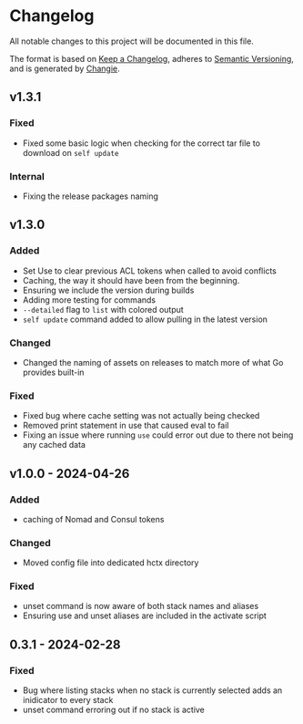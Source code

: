 # Changelog
All notable changes to this project will be documented in this file.

The format is based on [Keep a Changelog](https://keepachangelog.com/en/1.0.0/),
adheres to [Semantic Versioning](https://semver.org/spec/v2.0.0.html),
and is generated by [Changie](https://github.com/miniscruff/changie).


## v1.3.1
### Fixed
* Fixed some basic logic when checking for the correct tar file to download on `self update`
### Internal
* Fixing the release packages naming

## v1.3.0
### Added
* Set Use to clear previous ACL tokens when called to avoid conflicts
* Caching, the way it should have been from the beginning.
* Ensuring we include the version during builds
* Adding more testing for commands
* `--detailed` flag to `list` with colored output
* `self update` command added to allow pulling in the latest version
### Changed
* Changed the naming of assets on releases to match more of what Go provides built-in
### Fixed
* Fixed bug where cache setting was not actually being checked
* Removed print statement in use that caused eval to fail
* Fixing an issue where running `use` could error out due to there not being any cached data

## v1.0.0 - 2024-04-26
### Added
* caching of Nomad and Consul tokens
### Changed
* Moved config file into dedicated hctx directory
### Fixed
* unset command is now aware of both stack names and aliases
* Ensuring use and unset aliases are included in the activate script

## 0.3.1 - 2024-02-28
### Fixed
* Bug where listing stacks when no stack is currently selected adds an inidicator to every stack
* unset command erroring out if no stack is active
